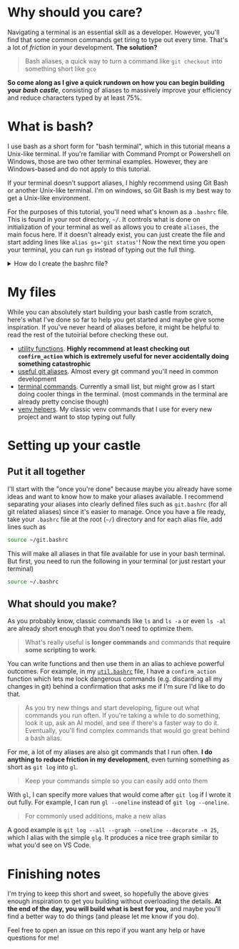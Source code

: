 # Why should you care?
Navigating a terminal is an essential skill as a developer. However, you'll find that some common commands get tiring to type out every time. That's a lot of *friction* in your development. **The solution?**

> Bash aliases, a quick way to turn a command like `git checkout` into something short like `gco`

**So come along as I give a quick rundown on how you can begin building your *bash castle***, consisting of aliases to massively improve your efficiency and reduce characters typed by at least 75\%.

# What is bash?
I use bash as a short form for "bash terminal", which in this tutorial means a Unix-like terminal. If you're familiar with Command Prompt or Powershell on Windows, those are two other terminal examples. However, they are Windows-based and do not apply to this tutorial.  

If your terminal doesn’t support aliases, I highly recommend using Git Bash or another Unix-like terminal. I'm on windows, so Git Bash is my best way to get a Unix-like environment.  

For the purposes of this tutorial, you'll need what's known as a `.bashrc` file. This is found in your root directory, `~/`. It controls what is done on initialization of your terminal as well as allows you to create `aliases`, the main focus here. If it doesn't already exist, you can just create the file and start adding lines like `alias gs='git status'`! Now the next time you open your terminal, you can run `gs` instead of typing out the full thing.

<details>
    <summary>How do I create the bashrc file?</summary>

    cd ~
    vim .bashrc
    # if you don't have vim, nano and vi are other text editors you can use

</details>

# My files
While you can absolutely start building your bash castle from scratch, here's what I've done so far to help you get started and maybe give some inspiration. If you've never heard of aliases before, it might be helpful to read the rest of the tutoirial before checking these out.

- [utility functions](./helper-files/bash/util.bashrc). **Highly recommend at least checking out `confirm_action` which is extremely useful for never accidentally doing something catastrophic**
- [useful git aliases](./helper-files/bash/git.bashrc). Almost every git command you'll need in common development
- [terminal commands](./helper-files/bash/terminal.bashrc). Currently a small list, but might grow as I start doing cooler things in the terminal. (most commands in the terminal are already pretty concise though)
- [venv helpers](./helper-files/bash/venv.bashrc). My classic venv commands that I use for every new project and want to stop typing out fully

# Setting up your castle
## Put it all together
I'll start with the "once you're done" because maybe you already have some ideas and want to know how to make your aliases available. I recommend separating your aliases into clearly defined files such as `git.bashrc` (for all git related aliases) since it's easier to manage. Once you have a file ready, take your `.bashrc` file at the root (`~/`) directory and for each alias file, add lines such as
```bash
source ~/git.bashrc
```
This will make all aliases in that file available for use in your bash terminal. But first, you need to run the following in your terminal (or just restart your terminal)
```bash
source ~/.bashrc
```

## What should you make?
As you probably know, classic commands like `ls` and `ls -a` or even `ls -al` are already short enough that you don't need to optimize them.
> What's really useful is **longer commands** and commands that **require some scripting to work**.

You can write functions and then use them in an alias to achieve powerful outcomes. For example, in my [`util.bashrc`](./helper-files/bash/util.bashrc) file, I have a `confirm_action` function which lets me lock dangerous commands (e.g. discarding all my changes in git) behind a confirmation that asks me if I'm sure I'd like to do that.

> As you try new things and start developing, figure out what commands you run often. If you're taking a while to do something, look it up, ask an AI model, and see if there's a faster way to do it. Eventually, you'll find complex commands that would go great behind a bash alias.

For me, a lot of my aliases are also git commands that I run often. **I do anything to reduce friction in my development**, even turning something as short as `git log` into `gl`.
> Keep your commands simple so you can easily add onto them

With `gl`, I can specify more values that would come after `git log` if I wrote it out fully. For example, I can run `gl --oneline` instead of `git log --oneline`.

> For commonly used additions, make a new alias

A good example is `git log --all --graph --oneline --decorate -n 25`, which I alias with the simple `glg`. It produces a nice tree graph similar to what you'd see on VS Code.

# Finishing notes
I'm trying to keep this short and sweet, so hopefully the above gives enough inspiration to get you building without overloading the details. **At the end of the day, you will build what is best for you,** and maybe you'll find a better way to do things (and please let me know if you do).  

Feel free to open an issue on this repo if you want any help or have questions for me!
